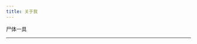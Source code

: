 ```yaml
---
title: 关于我
---
```

尸体一具
<!-- I am developing [Valaxy](https://github.com/YunYouJun/valaxy) - Next Generation Static Blog Framework.

If you like it, you can sponsor me in [GitHub](https://github.com/sponsors/YunYouJun) or [sponsors.yunyoujun.cn](https://sponsors.yunyoujun.cn). -->

---

<!-- 我正在开发 [Valaxy](https://github.com/YunYouJun/valaxy) - 下一代静态博客框架。

如果你喜欢它，你可以在 [GitHub](https://github.com/sponsors/YunYouJun) 或 [sponsors.yunyoujun.cn](https://sponsors.yunyoujun.cn) 赞助我。

Check out the [Valaxy | GitHub](https://github.com/YunYouJun/valaxy) for more details. -->
